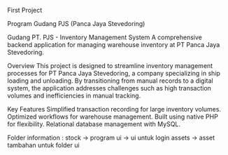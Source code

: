 First Project 

Program Gudang PJS (Panca Jaya Stevedoring)

Gudang PT. PJS - Inventory Management System
A comprehensive backend application for managing warehouse inventory at PT Panca Jaya Stevedoring.

Overview
This project is designed to streamline inventory management processes for PT Panca Jaya Stevedoring, a company specializing in ship loading and unloading. By transitioning from manual records to a digital system, the application addresses challenges such as high transaction volumes and inefficiencies in manual tracking.

Key Features
Simplified transaction recording for large inventory volumes.
Optimized workflows for warehouse management.
Built using native PHP for flexibility.
Relational database management with MySQL.

Folder information :
stock -> program
ui -> ui untuk login
assets -> asset tambahan untuk folder ui
